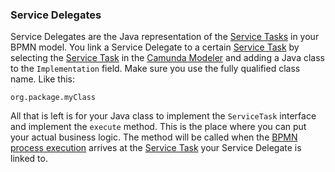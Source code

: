 ### Service Delegates

Service Delegates are the Java representation of the [Service Tasks](../../concepts/bpmn/service-tasks.md) in your BPMN model.
You link a Service Delegate to a certain [Service Task](../../concepts/bpmn/service-tasks.md) by selecting the [Service Task](../../concepts/bpmn/service-tasks.md)
in the [Camunda Modeler](https://camunda.com/download/modeler/) and adding a Java class to the `Implementation` field.
Make sure you use the fully qualified class name. Like this:
```
org.package.myClass
```
All that is left is for your Java class to implement the `ServiceTask` interface and implement the `execute` method.
This is the place where you can put your actual business logic. The method will be called when the [BPMN process execution](../../concepts/dsf/bpmn-process-execution.md)
arrives at the [Service Task](../../concepts/bpmn/service-tasks.md) your Service Delegate is linked to.